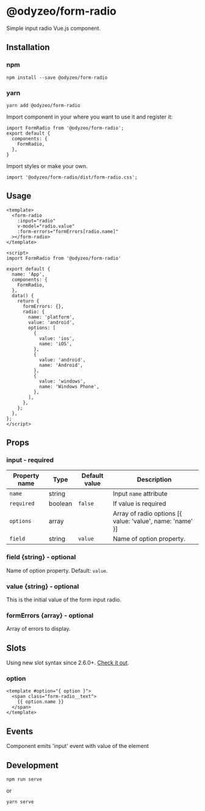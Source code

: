 # @odyzeo/form-radio

Simple input radio Vue.js component.

## Installation

### npm

```
npm install --save @odyzeo/form-radio
```

### yarn

```
yarn add @odyzeo/form-radio
```

Import component in your where you want to use it and register it:

```
import FormRadio from '@odyzeo/form-radio';
export default {
  components: {
    FormRadio,
  },
}
```

Import styles or make your own.

```
import '@odyzeo/form-radio/dist/form-radio.css';
```

## Usage

```
<template>
  <form-radio
    :input="radio"
    v-model="radio.value"
    :form-errors="formErrors[radio.name]"
  ></form-radio>
</template>
```

```
<script>
import FormRadio from '@odyzeo/form-radio'

export default {
  name: 'App',
  components: {
    FormRadio,
  },
  data() {
    return {
      formErrors: {},
      radio: {
        name: 'platform',
        value: 'android',
        options: [
          {
            value: 'ios',
            name: 'iOS',
          },
          {
            value: 'android',
            name: 'Android',
          },
          {
            value: 'windows',
            name: 'Windows Phone',
          },
        ],
      },
    };
  },
};
</script>
```

## Props

### input - required
| Property name | Type | Default value | Description |
| ------------- | ---- | ------------- | ----------- |
| `name` | string | | Input `name` attribute |
| `required` | boolean | `false` | If value is required |
| `options` | array | | Array of radio options [{ value: 'value', name: 'name' }] |
| `field` | string | `value` | Name of option property. |

### field {string} - optional
Name of option property. Default: `value`.

### value {string} - optional
This is the initial value of the form input radio.

### formErrors {array} - optional
Array of errors to display.

## Slots
Using new slot syntax since 2.6.0+. [Check it out](https://vuejs.org/v2/guide/components-slots.html).

### option
```vue
<template #option="{ option }">
  <span class="form-radio__text">
    {{ option.name }}
  </span>
</template>
```

## Events
Component emits 'input' event with value of the element

## Development

```
npm run serve
```

or

```bash
yarn serve
```
